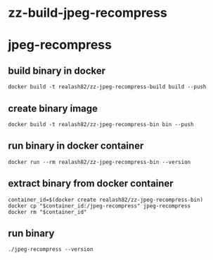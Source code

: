 # zz-build-jpeg-recompress

# jpeg-recompress
## build binary in docker
```
docker build -t realash82/zz-jpeg-recompress-build build --push
```
## create binary image
```
docker build -t realash82/zz-jpeg-recompress-bin bin --push
```
## run binary in docker container
```
docker run --rm realash82/zz-jpeg-recompress-bin --version
```
## extract binary from docker container
```
container_id=$(docker create realash82/zz-jpeg-recompress-bin)
docker cp "$container_id:/jpeg-recompress" jpeg-recompress
docker rm "$container_id"
```
## run binary
```
./jpeg-recompress --version
```